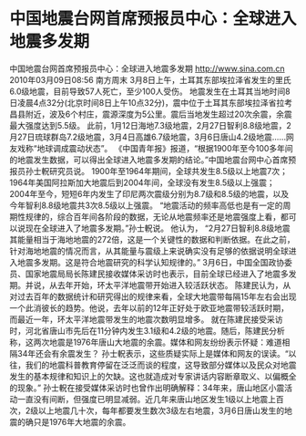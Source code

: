 # 中国地震台网首席预报员中心：全球进入地震多发期

中国地震台网首席预报员中心：全球进入地震多发期
http://www.sina.com.cn  2010年03月09日08:56  南方周末
3月8日上午，土耳其东部埃拉泽省发生的里氏6.0级地震，目前导致57人死亡，至少100人受伤。
地震发生在土耳其当地时间8日凌晨4点32分(北京时间8日上午10点32分)，震中位于土耳其东部埃拉泽省拉考昌县附近，波及6个村庄，震源深度为5公里。震后当地发生超过20次余震，余震最大强度达到5.5级。
此前，1月12日海地7.3级地震，2月27日智利8.8级地震，2月27日琉球群岛7.2级地震，3月4日高雄6.7级地震，3月6日唐山4.2级地震……网友戏称“地球调成震动状态”。
《中国青年报》报道，“根据1900年至今100多年间的地震发生数据，可以得出全球进入地震多发期的结论。”中国地震台网中心首席预报员孙士軦研究员说。
1900年至1964年期间，全球共发生8.5级以上地震7次； 1964年美国阿拉斯加大地震后到2004年间，全球没有发生8.5级以上强震； 2004年至今，短短6年内发生了印尼两次震级分别为8.7级和8.5级的地震，以及今年智利8.8级地震共3次8.5级以上强震。
“地震活动的频率高低也是有一定的周期性规律的，综合百年间各阶段的数据，无论从地震频率还是地震强度上看，都可以说现在全球进入了地震多发期。”孙士軦说。
他认为， “2月27日智利8.8级地震其能量相当于海地地震的272倍，这是一个关键性的数据和判断依据。在此之前，针对海地地震的情况而言，从其能量与震级上来说确实没有足够的依据说明全球进入地震多发期。这是符合地震研究的科学认知规律的。”
3月6日，中国全国政协委员、国家地震局局长陈建民接收媒体采访时也表示，目前全球已经进入了地震多发期。并说，从去年开始，环太平洋地震带开始进入较活跃状态。
陈建民认为，从对过去百年的数据统计和研究得出的规律来看，全球大地震带每隔15年左右会出现一个此消彼长的趋势。他说，去年以前的12年正好处于欧亚地震带较活跃时期，而最近一年，环太平洋地震带发生的地震次数明显增多。
就在陈建民接受采访时，河北省唐山市先后在11分钟内发生3.1级和4.2级的地震。随后，陈建民分析称，这两次地震是1976年唐山大地震的余震。媒体和网友纷纷表示怀疑：难道相隔34年还会有余震发生？
孙士軦表示，这些质疑实际上是媒体和网友的误读。“以往，我们的地震科普教育停留在泛泛而谈的程度，这导致部分媒体以及民众对地震发生的基本规律和知识上的欠缺。这也就造成对专家讲话内容断章取义、以偏概全的现象。”
孙士軦在接受媒体采访时也曾作出明确解释：34年来，唐山地区小震活动一直没有间断，但强度已明显减弱。近几年来唐山地区发生1级以上地震上百次，2级以上地震几十次，每年都要发生数次3级左右地震，3月6日唐山发生的地震的确只是1976年大地震的余震。

